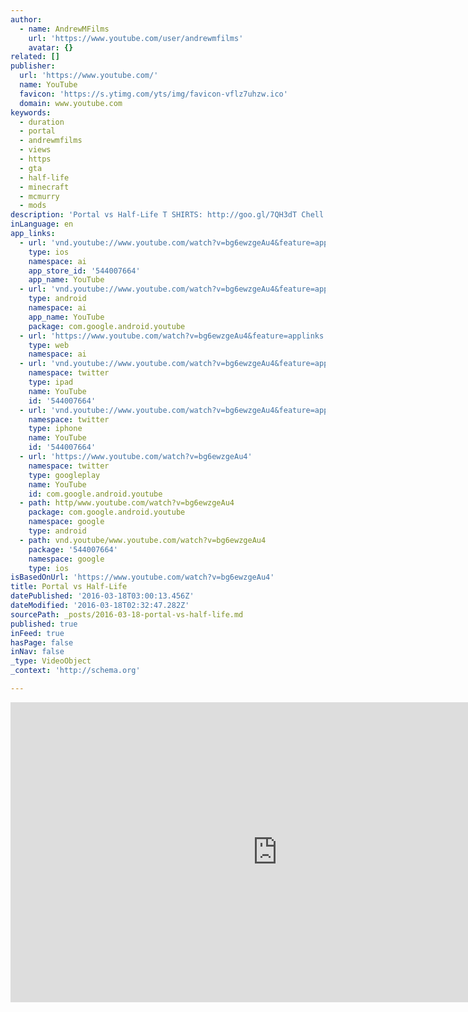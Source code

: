 ```yaml
---
author:
  - name: AndrewMFilms
    url: 'https://www.youtube.com/user/andrewmfilms'
    avatar: {}
related: []
publisher:
  url: 'https://www.youtube.com/'
  name: YouTube
  favicon: 'https://s.ytimg.com/yts/img/favicon-vflz7uhzw.ico'
  domain: www.youtube.com
keywords:
  - duration
  - portal
  - andrewmfilms
  - views
  - https
  - gta
  - half-life
  - minecraft
  - mcmurry
  - mods
description: 'Portal vs Half-Life T SHIRTS: http://goo.gl/7QH3dT Chell and Gordon fight for some cake. No lie. FACEBOOK: https://www.facebook.com/andrewmfilms/ TWITTER: https://twitter.com/andrewmfilms INSTA: https://www.instagram.com/andrewmfilms/ Sound/music: Matthew McMurry (https://soundcloud.com/matthewmcmurry) Starring Seth McMurry (http://instagram.com/sethmcmurry) and Cymber Browder (https://www.instagram.com/cymberb/) Written/Direction/Visual FX by Andrew McMurry Props by https://www.facebook.com/SlaydogProps/'
inLanguage: en
app_links:
  - url: 'vnd.youtube://www.youtube.com/watch?v=bg6ewzgeAu4&feature=applinks'
    type: ios
    namespace: ai
    app_store_id: '544007664'
    app_name: YouTube
  - url: 'vnd.youtube://www.youtube.com/watch?v=bg6ewzgeAu4&feature=applinks'
    type: android
    namespace: ai
    app_name: YouTube
    package: com.google.android.youtube
  - url: 'https://www.youtube.com/watch?v=bg6ewzgeAu4&feature=applinks'
    type: web
    namespace: ai
  - url: 'vnd.youtube://www.youtube.com/watch?v=bg6ewzgeAu4&feature=applinks'
    namespace: twitter
    type: ipad
    name: YouTube
    id: '544007664'
  - url: 'vnd.youtube://www.youtube.com/watch?v=bg6ewzgeAu4&feature=applinks'
    namespace: twitter
    type: iphone
    name: YouTube
    id: '544007664'
  - url: 'https://www.youtube.com/watch?v=bg6ewzgeAu4'
    namespace: twitter
    type: googleplay
    name: YouTube
    id: com.google.android.youtube
  - path: http/www.youtube.com/watch?v=bg6ewzgeAu4
    package: com.google.android.youtube
    namespace: google
    type: android
  - path: vnd.youtube/www.youtube.com/watch?v=bg6ewzgeAu4
    package: '544007664'
    namespace: google
    type: ios
isBasedOnUrl: 'https://www.youtube.com/watch?v=bg6ewzgeAu4'
title: Portal vs Half-Life
datePublished: '2016-03-18T03:00:13.456Z'
dateModified: '2016-03-18T02:32:47.282Z'
sourcePath: _posts/2016-03-18-portal-vs-half-life.md
published: true
inFeed: true
hasPage: false
inNav: false
_type: VideoObject
_context: 'http://schema.org'

---
```

<iframe src="https://cdn.embedly.com/widgets/media.html?src=https%3A%2F%2Fwww.youtube.com%2Fembed%2Fbg6ewzgeAu4%3Ffeature%3Doembed&amp;url=https%3A%2F%2Fwww.youtube.com%2Fwatch%3Fv%3Dbg6ewzgeAu4&amp;image=https%3A%2F%2Fi.ytimg.com%2Fvi%2Fbg6ewzgeAu4%2Fhqdefault.jpg&amp;key=b7d04c9b404c499eba89ee7072e1c4f7&amp;type=text%2Fhtml&amp;schema=youtube" width="854" height="480" scrolling="no" frameborder="0" allowfullscreen="allowfullscreen" style=""></iframe>